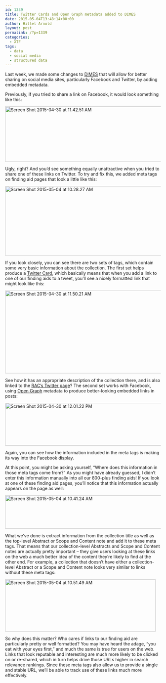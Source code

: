 ```yaml
---
id: 1339
title: Twitter Cards and Open Graph metadata added to DIMES
date: 2015-05-04T13:48:14+00:00
author: Hillel Arnold
layout: post
permalink: /?p=1339
categories:
  - XTF
tags:
  - data
  - social media
  - structured data
---
```

Last week, we made some changes to <a href="http://dimes.rockarch.org/xtf/search" target="_blank">DIMES</a> that will allow for better sharing on social media sites, particularly Facebook and Twitter, by adding embedded metadata.

<!--more-->Previously, if you tried to share a link on Facebook, it would look something like this:

[<img class="alignnone size-full wp-image-1340" src="http://rockarch.org/programs/digital/bitsandbytes/wp-content/uploads/2015/05/Screen-Shot-2015-04-30-at-11.42.51-AM.png" alt="Screen Shot 2015-04-30 at 11.42.51 AM" width="662" height="179" srcset="http://blog.rockarch.org/wp-content/uploads/2015/05/Screen-Shot-2015-04-30-at-11.42.51-AM.png 662w, http://blog.rockarch.org/wp-content/uploads/2015/05/Screen-Shot-2015-04-30-at-11.42.51-AM-300x81.png 300w, http://blog.rockarch.org/wp-content/uploads/2015/05/Screen-Shot-2015-04-30-at-11.42.51-AM-500x135.png 500w" sizes="(max-width: 662px) 100vw, 662px" />](http://rockarch.org/programs/digital/bitsandbytes/wp-content/uploads/2015/05/Screen-Shot-2015-04-30-at-11.42.51-AM.png)

Ugly, right? And you’d see something equally unattractive when you tried to share one of these links on Twitter. To try and fix this, we added meta tags on finding aid pages that look a little like this:

[<img class="alignnone size-full wp-image-1341" src="http://rockarch.org/programs/digital/bitsandbytes/wp-content/uploads/2015/05/Screen-Shot-2015-05-04-at-10.28.27-AM.png" alt="Screen Shot 2015-05-04 at 10.28.27 AM" width="677" height="225" srcset="http://blog.rockarch.org/wp-content/uploads/2015/05/Screen-Shot-2015-05-04-at-10.28.27-AM.png 677w, http://blog.rockarch.org/wp-content/uploads/2015/05/Screen-Shot-2015-05-04-at-10.28.27-AM-300x100.png 300w, http://blog.rockarch.org/wp-content/uploads/2015/05/Screen-Shot-2015-05-04-at-10.28.27-AM-500x166.png 500w" sizes="(max-width: 677px) 100vw, 677px" />](http://rockarch.org/programs/digital/bitsandbytes/wp-content/uploads/2015/05/Screen-Shot-2015-05-04-at-10.28.27-AM.png)

If you look closely, you can see there are two sets of tags, which contain some very basic information about the collection. The first set helps produce a <a href="https://dev.twitter.com/cards/overview" target="_blank">Twitter Card</a>, which basically means that when you add a link to one of our finding aids to a tweet, you’ll see a nicely formatted link that might look like this:

[<img class="alignnone size-full wp-image-1342" src="http://rockarch.org/programs/digital/bitsandbytes/wp-content/uploads/2015/05/Screen-Shot-2015-04-30-at-11.50.21-AM.png" alt="Screen Shot 2015-04-30 at 11.50.21 AM" width="594" height="268" srcset="http://blog.rockarch.org/wp-content/uploads/2015/05/Screen-Shot-2015-04-30-at-11.50.21-AM.png 594w, http://blog.rockarch.org/wp-content/uploads/2015/05/Screen-Shot-2015-04-30-at-11.50.21-AM-300x135.png 300w, http://blog.rockarch.org/wp-content/uploads/2015/05/Screen-Shot-2015-04-30-at-11.50.21-AM-500x226.png 500w" sizes="(max-width: 594px) 100vw, 594px" />](http://rockarch.org/programs/digital/bitsandbytes/wp-content/uploads/2015/05/Screen-Shot-2015-04-30-at-11.50.21-AM.png)

See how it has an appropriate description of the collection there, and is also linked to the <a href="https://twitter.com/rockarch_org" target="_blank">RAC’s Twitter page</a>? The second set works with Facebook, using <a href="https://developers.facebook.com/docs/sharing/opengraph" target="_blank">Open Graph</a> metadata to produce better-looking embedded links in posts:

[<img class="alignnone size-large wp-image-1344" src="http://rockarch.org/programs/digital/bitsandbytes/wp-content/uploads/2015/05/Screen-Shot-2015-04-30-at-12.01.22-PM.png" alt="Screen Shot 2015-04-30 at 12.01.22 PM" width="556" height="138" srcset="http://blog.rockarch.org/wp-content/uploads/2015/05/Screen-Shot-2015-04-30-at-12.01.22-PM.png 556w, http://blog.rockarch.org/wp-content/uploads/2015/05/Screen-Shot-2015-04-30-at-12.01.22-PM-300x74.png 300w, http://blog.rockarch.org/wp-content/uploads/2015/05/Screen-Shot-2015-04-30-at-12.01.22-PM-500x124.png 500w" sizes="(max-width: 556px) 100vw, 556px" />](http://rockarch.org/programs/digital/bitsandbytes/wp-content/uploads/2015/05/Screen-Shot-2015-04-30-at-12.01.22-PM.png)

Again, you can see how the information included in the meta tags is making its way into the Facebook display.

At this point, you might be asking yourself, “Where does this information in those meta tags come from?” As you might have already guessed, I didn’t enter this information manually into all our 800-plus finding aids! If you look at one of these finding aid pages, you’ll notice that this information actually appears on the page as well:

[<img class="alignnone size-full wp-image-1345" src="http://rockarch.org/programs/digital/bitsandbytes/wp-content/uploads/2015/05/Screen-Shot-2015-05-04-at-10.41.24-AM.png" alt="Screen Shot 2015-05-04 at 10.41.24 AM" width="647" height="108" srcset="http://blog.rockarch.org/wp-content/uploads/2015/05/Screen-Shot-2015-05-04-at-10.41.24-AM.png 647w, http://blog.rockarch.org/wp-content/uploads/2015/05/Screen-Shot-2015-05-04-at-10.41.24-AM-300x50.png 300w, http://blog.rockarch.org/wp-content/uploads/2015/05/Screen-Shot-2015-05-04-at-10.41.24-AM-500x83.png 500w" sizes="(max-width: 647px) 100vw, 647px" />](http://rockarch.org/programs/digital/bitsandbytes/wp-content/uploads/2015/05/Screen-Shot-2015-05-04-at-10.41.24-AM.png)

What we’ve done is extract information from the collection title as well as the top-level Abstract or Scope and Content note and add it to these meta tags. That means that our collection-level Abstracts and Scope and Content notes are actually pretty important – they give users looking at these links on the web a much better idea of the content they’re likely to find at the other end. For example, a collection that doesn’t have either a collection-level Abstract or a Scope and Content note looks very similar to links without these meta tags:

[<img class="alignnone size-full wp-image-1346" src="http://rockarch.org/programs/digital/bitsandbytes/wp-content/uploads/2015/05/Screen-Shot-2015-05-04-at-10.51.49-AM.png" alt="Screen Shot 2015-05-04 at 10.51.49 AM" width="487" height="169" srcset="http://blog.rockarch.org/wp-content/uploads/2015/05/Screen-Shot-2015-05-04-at-10.51.49-AM.png 487w, http://blog.rockarch.org/wp-content/uploads/2015/05/Screen-Shot-2015-05-04-at-10.51.49-AM-300x104.png 300w" sizes="(max-width: 487px) 100vw, 487px" />](http://rockarch.org/programs/digital/bitsandbytes/wp-content/uploads/2015/05/Screen-Shot-2015-05-04-at-10.51.49-AM.png)

So why does this matter? Who cares if links to our finding aid are particularly pretty or well formatted? You may have heard the adage, “you eat with your eyes first,” and much the same is true for users on the web. Links that look reputable and interesting are much more likely to be clicked on or re-shared, which in turn helps drive those URLs higher in search relevance rankings. Since these meta tags also allow us to provide a single and stable URL, we’ll be able to track use of these links much more effectively.
